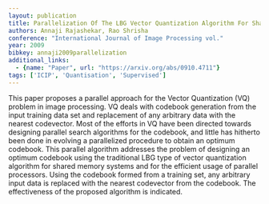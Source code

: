 ```yaml
---
layout: publication
title: Parallelization Of The LBG Vector Quantization Algorithm For Shared Memory Systems
authors: Annaji Rajashekar, Rao Shrisha
conference: "International Journal of Image Processing vol."
year: 2009
bibkey: annaji2009parallelization
additional_links:
  - {name: "Paper", url: "https://arxiv.org/abs/0910.4711"}
tags: ['ICIP', 'Quantisation', 'Supervised']
---
```

This paper proposes a parallel approach for the Vector Quantization (VQ) problem in image processing. VQ deals with codebook generation from the input training data set and replacement of any arbitrary data with the nearest codevector. Most of the efforts in VQ have been directed towards designing parallel search algorithms for the codebook, and little has hitherto been done in evolving a parallelized procedure to obtain an optimum codebook. This parallel algorithm addresses the problem of designing an optimum codebook using the traditional LBG type of vector quantization algorithm for shared memory systems and for the efficient usage of parallel processors. Using the codebook formed from a training set, any arbitrary input data is replaced with the nearest codevector from the codebook. The effectiveness of the proposed algorithm is indicated.
